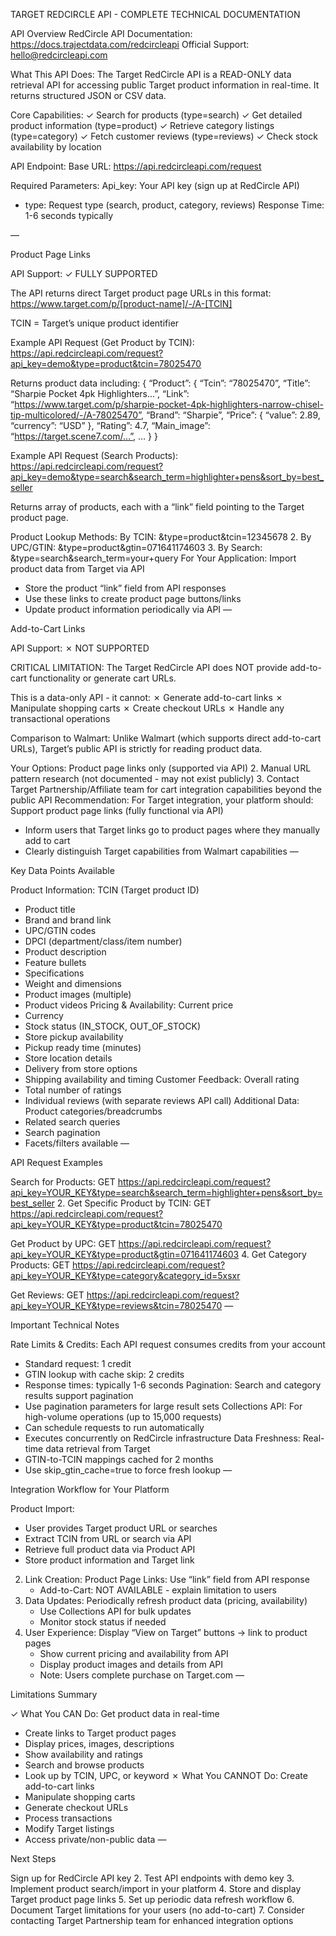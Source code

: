 TARGET REDCIRCLE API - COMPLETE TECHNICAL DOCUMENTATION

API Overview
RedCircle API Documentation: https://docs.trajectdata.com/redcircleapi
Official Support: hello@redcircleapi.com

What This API Does:
The Target RedCircle API is a READ-ONLY data retrieval API for accessing public Target product information in real-time. It returns structured JSON or CSV data.

Core Capabilities:
✓ Search for products (type=search)
✓ Get detailed product information (type=product)
✓ Retrieve category listings (type=category)
✓ Fetch customer reviews (type=reviews)
✓ Check stock availability by location

API Endpoint:
Base URL: https://api.redcircleapi.com/request

Required Parameters:
Api_key: Your API key (sign up at RedCircle API)
- type: Request type (search, product, category, reviews)
Response Time: 1-6 seconds typically

—

Product Page Links

API Support: ✓ FULLY SUPPORTED

The API returns direct Target product page URLs in this format:
https://www.target.com/p/[product-name]/-/A-[TCIN]

TCIN = Target’s unique product identifier

Example API Request (Get Product by TCIN):
https://api.redcircleapi.com/request?api_key=demo&type=product&tcin=78025470

Returns product data including:
{
  “Product”: {
    “Tcin”: “78025470”,
    “Title”: “Sharpie Pocket 4pk Highlighters…”,
    “Link”: “https://www.target.com/p/sharpie-pocket-4pk-highlighters-narrow-chisel-tip-multicolored/-/A-78025470”,
    “Brand”: “Sharpie”,
    “Price”: { “value”: 2.89, “currency”: “USD” },
    “Rating”: 4.7,
    “Main_image”: “https://target.scene7.com/…”,
    …
  }
}

Example API Request (Search Products):
https://api.redcircleapi.com/request?api_key=demo&type=search&search_term=highlighter+pens&sort_by=best_seller

Returns array of products, each with a “link” field pointing to the Target product page.

Product Lookup Methods:
By TCIN: &type=product&tcin=12345678
2. By UPC/GTIN: &type=product&gtin=071641174603
3. By Search: &type=search&search_term=your+query
For Your Application:
Import product data from Target via API
- Store the product “link” field from API responses
- Use these links to create product page buttons/links
- Update product information periodically via API
—

Add-to-Cart Links

API Support: ✗ NOT SUPPORTED

CRITICAL LIMITATION: The Target RedCircle API does NOT provide add-to-cart functionality or generate cart URLs.

This is a data-only API - it cannot:
✗ Generate add-to-cart links
✗ Manipulate shopping carts
✗ Create checkout URLs
✗ Handle any transactional operations

Comparison to Walmart:
Unlike Walmart (which supports direct add-to-cart URLs), Target’s public API is strictly for reading product data.

Your Options:
Product page links only (supported via API)
2. Manual URL pattern research (not documented - may not exist publicly)
3. Contact Target Partnership/Affiliate team for cart integration capabilities beyond the public API
Recommendation:
For Target integration, your platform should:
Support product page links (fully functional via API)
- Inform users that Target links go to product pages where they manually add to cart
- Clearly distinguish Target capabilities from Walmart capabilities
—

Key Data Points Available

Product Information:
TCIN (Target product ID)
- Product title
- Brand and brand link
- UPC/GTIN codes
- DPCI (department/class/item number)
- Product description
- Feature bullets
- Specifications
- Weight and dimensions
- Product images (multiple)
- Product videos
Pricing & Availability:
Current price
- Currency
- Stock status (IN_STOCK, OUT_OF_STOCK)
- Store pickup availability
- Pickup ready time (minutes)
- Store location details
- Delivery from store options
- Shipping availability and timing
Customer Feedback:
Overall rating
- Total number of ratings
- Individual reviews (with separate reviews API call)
Additional Data:
Product categories/breadcrumbs
- Related search queries
- Search pagination
- Facets/filters available
—

API Request Examples

Search for Products:
GET https://api.redcircleapi.com/request?api_key=YOUR_KEY&type=search&search_term=highlighter+pens&sort_by=best_seller
2. Get Specific Product by TCIN:
GET https://api.redcircleapi.com/request?api_key=YOUR_KEY&type=product&tcin=78025470

Get Product by UPC:
GET https://api.redcircleapi.com/request?api_key=YOUR_KEY&type=product&gtin=071641174603
4. Get Category Products:
GET https://api.redcircleapi.com/request?api_key=YOUR_KEY&type=category&category_id=5xsxr

Get Reviews:
GET https://api.redcircleapi.com/request?api_key=YOUR_KEY&type=reviews&tcin=78025470
—

Important Technical Notes

Rate Limits & Credits:
Each API request consumes credits from your account
- Standard request: 1 credit
- GTIN lookup with cache skip: 2 credits
- Response times: typically 1-6 seconds
Pagination:
Search and category results support pagination
- Use pagination parameters for large result sets
Collections API:
For high-volume operations (up to 15,000 requests)
- Can schedule requests to run automatically
- Executes concurrently on RedCircle infrastructure
Data Freshness:
Real-time data retrieval from Target
- GTIN-to-TCIN mappings cached for 2 months
- Use skip_gtin_cache=true to force fresh lookup
—

Integration Workflow for Your Platform

Product Import:
   - User provides Target product URL or searches
   - Extract TCIN from URL or search via API
   - Retrieve full product data via Product API
   - Store product information and Target link
2. Link Creation:
Product Page Links: Use “link” field from API response
   - Add-to-Cart: NOT AVAILABLE - explain limitation to users
3. Data Updates:
Periodically refresh product data (pricing, availability)
   - Use Collections API for bulk updates
   - Monitor stock status if needed
4. User Experience:
Display “View on Target” buttons → link to product pages
   - Show current pricing and availability from API
   - Display product images and details from API
   - Note: Users complete purchase on Target.com
—

Limitations Summary

✓ What You CAN Do:
Get product data in real-time
- Create links to Target product pages  
- Display prices, images, descriptions
- Show availability and ratings
- Search and browse products
- Look up by TCIN, UPC, or keyword
✗ What You CANNOT Do:
Create add-to-cart links
- Manipulate shopping carts
- Generate checkout URLs
- Process transactions
- Modify Target listings
- Access private/non-public data
—

Next Steps

Sign up for RedCircle API key
2. Test API endpoints with demo key
3. Implement product search/import in your platform
4. Store and display Target product page links
5. Set up periodic data refresh workflow
6. Document Target limitations for your users (no add-to-cart)
7. Consider contacting Target Partnership team for enhanced integration options
